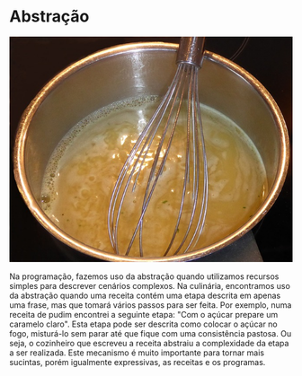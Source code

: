 # Abstração

![](../assets/abstracao.jpg)

Na programação, fazemos uso da abstração quando utilizamos recursos simples para descrever cenários complexos. Na culinária, encontramos uso da abstração quando uma receita contém uma etapa descrita em apenas uma frase, mas que tomará vários passos para ser feita. Por exemplo, numa receita de pudim encontrei a seguinte etapa: "Com o açúcar prepare um caramelo claro". Esta etapa pode ser descrita como colocar o açúcar no fogo, misturá-lo sem parar até que fique com uma consistência pastosa.
Ou seja, o cozinheiro que escreveu a receita abstraiu a complexidade da etapa a ser realizada. Este mecanismo é muito importante para tornar mais sucintas, porém igualmente expressivas, as receitas e os programas.

